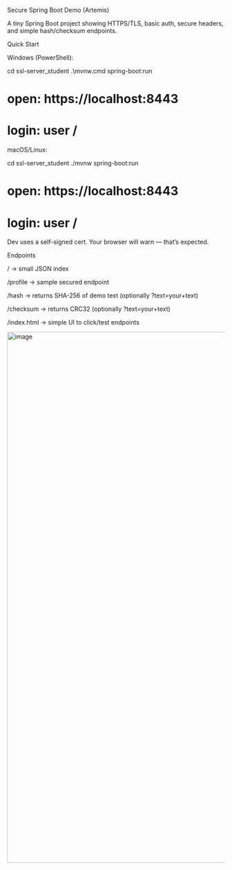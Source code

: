 Secure Spring Boot Demo (Artemis)

A tiny Spring Boot project showing HTTPS/TLS, basic auth, secure headers, and simple hash/checksum endpoints.

Quick Start

Windows (PowerShell):

cd ssl-server_student
.\mvnw.cmd spring-boot:run
# open: https://localhost:8443
# login: user / <password printed in console>


macOS/Linux:

cd ssl-server_student
./mvnw spring-boot:run
# open: https://localhost:8443
# login: user / <password printed in console>


Dev uses a self-signed cert. Your browser will warn — that’s expected.

Endpoints

/ → small JSON index

/profile → sample secured endpoint

/hash → returns SHA-256 of demo text (optionally ?text=your+text)

/checksum → returns CRC32 (optionally ?text=your+text)

/index.html → simple UI to click/test endpoints

<img width="2507" height="1227" alt="image" src="https://github.com/user-attachments/assets/54a38c2d-04b4-44d5-9034-1ff376536d16" />
